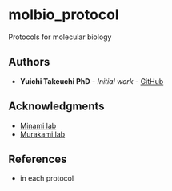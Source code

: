 # molbio_protocol
Protocols for molecular biology

## Authors
- **Yuichi Takeuchi PhD** - *Initial work* - [GitHub](https://github.com/yuichi-takeuchi)

## Acknowledgments
- [Minami lab](https://www.pharm.hokudai.ac.jp/yakuri/index.html)
- [Murakami lab](https://www.igm.hokudai.ac.jp/neuroimmune/Eindex.html)

## References
- in each protocol
